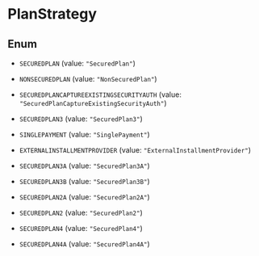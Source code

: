 

# PlanStrategy

## Enum


* `SECUREDPLAN` (value: `"SecuredPlan"`)

* `NONSECUREDPLAN` (value: `"NonSecuredPlan"`)

* `SECUREDPLANCAPTUREEXISTINGSECURITYAUTH` (value: `"SecuredPlanCaptureExistingSecurityAuth"`)

* `SECUREDPLAN3` (value: `"SecuredPlan3"`)

* `SINGLEPAYMENT` (value: `"SinglePayment"`)

* `EXTERNALINSTALLMENTPROVIDER` (value: `"ExternalInstallmentProvider"`)

* `SECUREDPLAN3A` (value: `"SecuredPlan3A"`)

* `SECUREDPLAN3B` (value: `"SecuredPlan3B"`)

* `SECUREDPLAN2A` (value: `"SecuredPlan2A"`)

* `SECUREDPLAN2` (value: `"SecuredPlan2"`)

* `SECUREDPLAN4` (value: `"SecuredPlan4"`)

* `SECUREDPLAN4A` (value: `"SecuredPlan4A"`)



